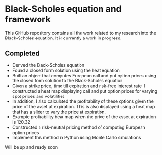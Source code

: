 # Black-Scholes equation and framework

This GitHub repository contains all the work related to my research into the Black-Scholes equation. It is currently a work in progress.

## Completed
- Derived the Black-Scholes equation
- Found a closed form solution using the heat equation
- Built an object that computes European call and put option prices using the closed form solution to the Black-Scholes equation
- Given a strike price, time till expiration and risk-free interest rate, I constructed a heat map displaying call and put option prices for varying spot prices and volatilities
- In addition, I also calculated the profitability of these options given the price of the asset at expiration. This is also displayed using a heat map that has a slider to vary the price at expiration.
- Example profitability heat map when the price of the asset at expiration is 120.32
- Constructed a risk-neutral pricing method of computing European option prices
- Implement this method in Python using Monte Carlo simulations

Will be up and ready soon
